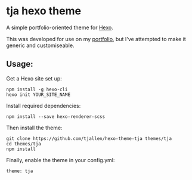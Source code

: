 # tja hexo theme

A simple portfolio-oriented theme for [Hexo](https://hexo.io/).

This was developed for use on my [portfolio](http://thomjamesallen.com), but I've attempted to make it generic and customiseable.

## Usage:
Get a Hexo site set up:
```
npm install -g hexo-cli
hexo init YOUR_SITE_NAME
```

Install required dependencies:

```
npm install --save hexo-renderer-scss
```

Then install the theme:
```
git clone https://github.com/tjallen/hexo-theme-tja themes/tja
cd themes/tja
npm install
```

Finally, enable the theme in your config.yml:
```
theme: tja
```
